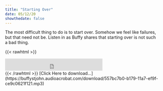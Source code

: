 ```yaml
---
title: "Starting Over"
date: 05/12/20
showthedate: false
---
```


The most difficult thing to do is to start over. Somehow we feel like failures, but that need not be. Listen in as Buffy shares that starting over is not such a bad thing.
<!--more-->
{{< rawhtml >}}
<iframe width='320px' height='40px' src='https://www.audioacrobat.com/tplay/Bc95d4986e9a3aa903e6a8e2c8e1533e1Nh0vFTYGJjkqCxxeRWpWYFBUVVVJSBYEPUgSeDZ+UFA' frameBorder='0'></iframe><br>
{{< /rawhtml >}}
[Click Here to download&hellip;](https://buffystjohn.audioacrobat.com/download/557bc7b0-b179-11a7-ef9f-ce9c0621f121.mp3)